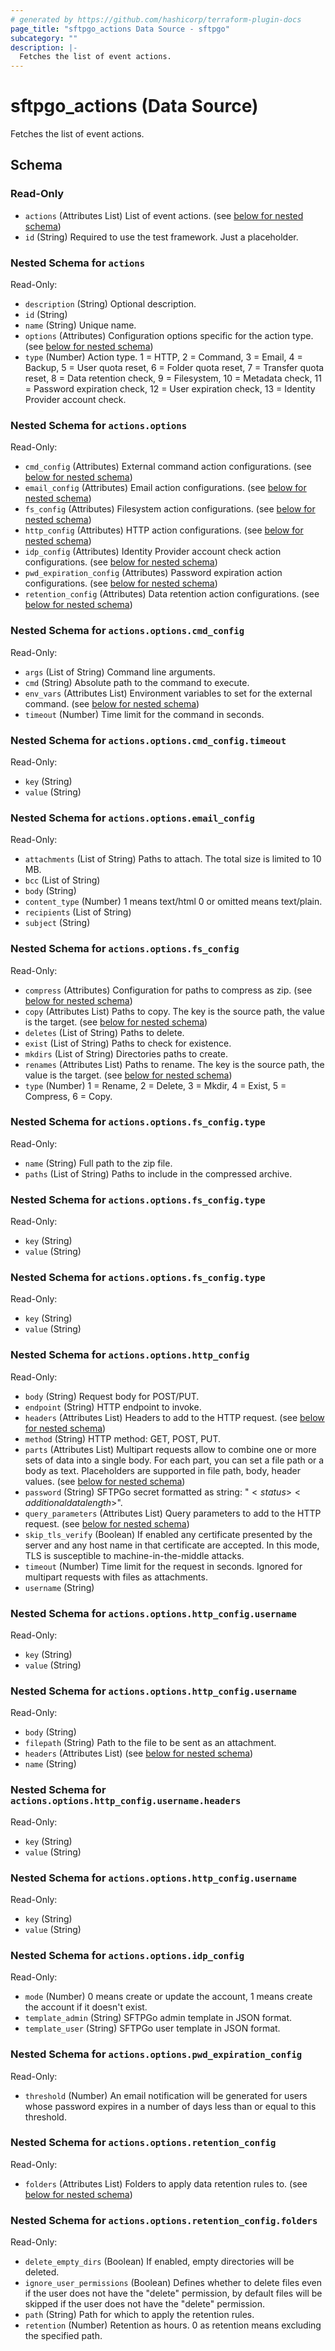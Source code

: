 ```yaml
---
# generated by https://github.com/hashicorp/terraform-plugin-docs
page_title: "sftpgo_actions Data Source - sftpgo"
subcategory: ""
description: |-
  Fetches the list of event actions.
---
```


# sftpgo_actions (Data Source)

Fetches the list of event actions.



<!-- schema generated by tfplugindocs -->
## Schema

### Read-Only

- `actions` (Attributes List) List of event actions. (see [below for nested schema](#nestedatt--actions))
- `id` (String) Required to use the test framework. Just a placeholder.

<a id="nestedatt--actions"></a>
### Nested Schema for `actions`

Read-Only:

- `description` (String) Optional description.
- `id` (String)
- `name` (String) Unique name.
- `options` (Attributes) Configuration options specific for the action type. (see [below for nested schema](#nestedatt--actions--options))
- `type` (Number) Action type. 1 = HTTP, 2 = Command, 3 = Email, 4 = Backup, 5 = User quota reset, 6 = Folder quota reset, 7 = Transfer quota reset, 8 = Data retention check, 9 = Filesystem, 10 = Metadata check, 11 = Password expiration check, 12 = User expiration check, 13 = Identity Provider account check.

<a id="nestedatt--actions--options"></a>
### Nested Schema for `actions.options`

Read-Only:

- `cmd_config` (Attributes) External command action configurations. (see [below for nested schema](#nestedatt--actions--options--cmd_config))
- `email_config` (Attributes) Email action configurations. (see [below for nested schema](#nestedatt--actions--options--email_config))
- `fs_config` (Attributes) Filesystem action configurations. (see [below for nested schema](#nestedatt--actions--options--fs_config))
- `http_config` (Attributes) HTTP action configurations. (see [below for nested schema](#nestedatt--actions--options--http_config))
- `idp_config` (Attributes) Identity Provider account check action configurations. (see [below for nested schema](#nestedatt--actions--options--idp_config))
- `pwd_expiration_config` (Attributes) Password expiration action configurations. (see [below for nested schema](#nestedatt--actions--options--pwd_expiration_config))
- `retention_config` (Attributes) Data retention action configurations. (see [below for nested schema](#nestedatt--actions--options--retention_config))

<a id="nestedatt--actions--options--cmd_config"></a>
### Nested Schema for `actions.options.cmd_config`

Read-Only:

- `args` (List of String) Command line arguments.
- `cmd` (String) Absolute path to the command to execute.
- `env_vars` (Attributes List) Environment variables to set for the external command. (see [below for nested schema](#nestedatt--actions--options--cmd_config--env_vars))
- `timeout` (Number) Time limit for the command in seconds.

<a id="nestedatt--actions--options--cmd_config--env_vars"></a>
### Nested Schema for `actions.options.cmd_config.timeout`

Read-Only:

- `key` (String)
- `value` (String)



<a id="nestedatt--actions--options--email_config"></a>
### Nested Schema for `actions.options.email_config`

Read-Only:

- `attachments` (List of String) Paths to attach. The total size is limited to 10 MB.
- `bcc` (List of String)
- `body` (String)
- `content_type` (Number) 1 means text/html 0 or omitted means text/plain.
- `recipients` (List of String)
- `subject` (String)


<a id="nestedatt--actions--options--fs_config"></a>
### Nested Schema for `actions.options.fs_config`

Read-Only:

- `compress` (Attributes) Configuration for paths to compress as zip. (see [below for nested schema](#nestedatt--actions--options--fs_config--compress))
- `copy` (Attributes List) Paths to copy. The key is the source path, the value is the target. (see [below for nested schema](#nestedatt--actions--options--fs_config--copy))
- `deletes` (List of String) Paths to delete.
- `exist` (List of String) Paths to check for existence.
- `mkdirs` (List of String) Directories paths to create.
- `renames` (Attributes List) Paths to rename. The key is the source path, the value is the target. (see [below for nested schema](#nestedatt--actions--options--fs_config--renames))
- `type` (Number) 1 = Rename, 2 = Delete, 3 = Mkdir, 4 = Exist, 5 = Compress, 6 = Copy.

<a id="nestedatt--actions--options--fs_config--compress"></a>
### Nested Schema for `actions.options.fs_config.type`

Read-Only:

- `name` (String) Full path to the zip file.
- `paths` (List of String) Paths to include in the compressed archive.


<a id="nestedatt--actions--options--fs_config--copy"></a>
### Nested Schema for `actions.options.fs_config.type`

Read-Only:

- `key` (String)
- `value` (String)


<a id="nestedatt--actions--options--fs_config--renames"></a>
### Nested Schema for `actions.options.fs_config.type`

Read-Only:

- `key` (String)
- `value` (String)



<a id="nestedatt--actions--options--http_config"></a>
### Nested Schema for `actions.options.http_config`

Read-Only:

- `body` (String) Request body for POST/PUT.
- `endpoint` (String) HTTP endpoint to invoke.
- `headers` (Attributes List) Headers to add to the HTTP request. (see [below for nested schema](#nestedatt--actions--options--http_config--headers))
- `method` (String) HTTP method: GET, POST, PUT.
- `parts` (Attributes List) Multipart requests allow to combine one or more sets of data into a single body. For each part, you can set a file path or a body as text. Placeholders are supported in file path, body, header values. (see [below for nested schema](#nestedatt--actions--options--http_config--parts))
- `password` (String) SFTPGo secret formatted as string: "$<status>$<key>$<additional data length>$<additional data><payload>".
- `query_parameters` (Attributes List) Query parameters to add to the HTTP request. (see [below for nested schema](#nestedatt--actions--options--http_config--query_parameters))
- `skip_tls_verify` (Boolean) If enabled any certificate presented by the server and any host name in that certificate are accepted. In this mode, TLS is susceptible to machine-in-the-middle attacks.
- `timeout` (Number) Time limit for the request in seconds. Ignored for multipart requests with files as attachments.
- `username` (String)

<a id="nestedatt--actions--options--http_config--headers"></a>
### Nested Schema for `actions.options.http_config.username`

Read-Only:

- `key` (String)
- `value` (String)


<a id="nestedatt--actions--options--http_config--parts"></a>
### Nested Schema for `actions.options.http_config.username`

Read-Only:

- `body` (String)
- `filepath` (String) Path to the file to be sent as an attachment.
- `headers` (Attributes List) (see [below for nested schema](#nestedatt--actions--options--http_config--username--headers))
- `name` (String)

<a id="nestedatt--actions--options--http_config--username--headers"></a>
### Nested Schema for `actions.options.http_config.username.headers`

Read-Only:

- `key` (String)
- `value` (String)



<a id="nestedatt--actions--options--http_config--query_parameters"></a>
### Nested Schema for `actions.options.http_config.username`

Read-Only:

- `key` (String)
- `value` (String)



<a id="nestedatt--actions--options--idp_config"></a>
### Nested Schema for `actions.options.idp_config`

Read-Only:

- `mode` (Number) 0 means create or update the account, 1 means create the account if it doesn't exist.
- `template_admin` (String) SFTPGo admin template in JSON format.
- `template_user` (String) SFTPGo user template in JSON format.


<a id="nestedatt--actions--options--pwd_expiration_config"></a>
### Nested Schema for `actions.options.pwd_expiration_config`

Read-Only:

- `threshold` (Number) An email notification will be generated for users whose password expires in a number of days less than or equal to this threshold.


<a id="nestedatt--actions--options--retention_config"></a>
### Nested Schema for `actions.options.retention_config`

Read-Only:

- `folders` (Attributes List) Folders to apply data retention rules to. (see [below for nested schema](#nestedatt--actions--options--retention_config--folders))

<a id="nestedatt--actions--options--retention_config--folders"></a>
### Nested Schema for `actions.options.retention_config.folders`

Read-Only:

- `delete_empty_dirs` (Boolean) If enabled, empty directories will be deleted.
- `ignore_user_permissions` (Boolean) Defines whether to delete files even if the user does not have the "delete" permission, by default files will be skipped if the user does not have the "delete" permission.
- `path` (String) Path for which to apply the retention rules.
- `retention` (Number) Retention as hours. 0 as retention means excluding the specified path.
